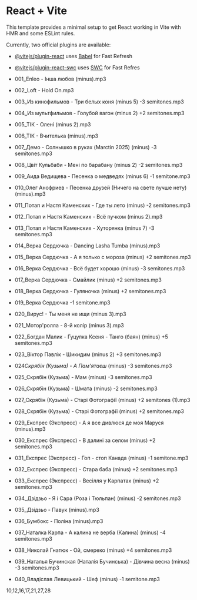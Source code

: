 # React + Vite

This template provides a minimal setup to get React working in Vite with HMR and
some ESLint rules.

Currently, two official plugins are available:

- [@vitejs/plugin-react](https://github.com/vitejs/vite-plugin-react/blob/main/packages/plugin-react/README.md)
  uses [Babel](https://babeljs.io/) for Fast Refresh
- [@vitejs/plugin-react-swc](https://github.com/vitejs/vite-plugin-react-swc)
  uses [SWC](https://swc.rs/) for Fast Refres

- 001_Enleo - Інша любов (minus).mp3
- 002_Loft - Hold On.mp3
- 003_Из кинофильмов - Три белых коня (minus 5) -3 semitones.mp3
- 004_Из мультфильмов - Голубой вагон (minus 2) +2 semitones.mp3
- 005_ТІК - Олені (minus 2).mp3
- 006_ТІК - Вчителька (minus).mp3
- 007_Демо - Солнышко в руках (Marctin 2025) (minus) -3 semitones.mp3
- 008_Цвіт Кульбаби - Мені по барабану (minus 2) -2 semitones.mp3
- 009_Аида Ведищева - Песенка о медведях (minus 6) -1 semitone.mp3
- 010_Олег Анофриев - Песенка друзей (Ничего на свете лучше нету) (minus).mp3
- 011_Потап и Настя Каменских - Где ты лето (minus) -2 semitones.mp3
- 012_Потап и Настя Каменских - Всё пучком (minus 2).mp3
- 013_Потап и Настя Каменских - Хуторянка (minus 7) -3 semitones.mp3
- 014_Верка Сердючка - Dancing Lasha Tumba (minus).mp3
- 015_Верка Сердючка - А я только с мороза (minus) +2 semitones.mp3
- 016_Верка Сердючка - Всё будет хорошо (minus) -3 semitones.mp3
- 017_Верка Сердючка - Смайлик (minus) +2 semitones.mp3
- 018_Верка Сердючка - Гуляночка (minus) +2 semitones.mp3
- 019_Верка Сердючка -1 semitone.mp3
- 020_Вирус! - Ты меня не ищи (minus 3).mp3
- 021_Мотор'ролла - 8-й колір (minus 3).mp3
- 022_Богдан Малик - Гуцулка Ксеня - Танго (баян) (minus) +5 semitones.mp3
- 023_Віктор Павлік - Шикидим (minus 2) +3 semitones.mp3
- 024*Скрябін (Кузьма) - А Пам'ятаєш* (minus) -3 semitones.mp3
- 025_Скрябін (Кузьма) - Мам (minus) -3 semitones.mp3
- 026_Скрябін (Кузьма) - Шмата (minus) -2 semitones.mp3
- 027_Скрябін (Кузьма) - Старі Фотографії (minus) +2 semitones (1).mp3
- 028_Скрябін (Кузьма) - Старі Фотографії (minus) +2 semitones.mp3
- 029_Експрес (Экспресс) - А я все дивлюся де моя Маруся (minus).mp3
- 030_Експрес (Экспресс) - В далині за селом (minus) +2 semitones.mp3
- 031_Експрес (Экспресс) - Гоп - стоп Канада (minus) -1 semitone.mp3
- 032_Експрес (Экспресс) - Стара баба (minus) +2 semitones.mp3
- 033_Експрес (Экспресс) - Весілля у Карпатах (minus) +2 semitones.mp3
- 034_Дзідзьо - Я і Сара (Роза і Тюльпан) (minus) -2 semitones.mp3
- 035_Дзідзьо - Павук (minus).mp3
- 036_Бумбокс - Поліна (minus).mp3
- 037_Наталка Карпа - А калина не верба (Калина) (minus) -4 semitones.mp3
- 038_Николай Гнатюк - Ой, смереко (minus) +4 semitones.mp3
- 039_Наталья Бучинская (Наталія Бучинська) - Дівчина весна (minus) -3
  semitones.mp3
- 040_Владіслав Левицький - Шеф (minus) -1 semitone.mp3

10,12,16,17,21,27,28
